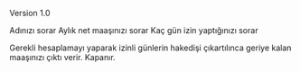 Version 1.0

Adınızı sorar
Aylık net maaşınızı sorar
Kaç gün izin yaptığınızı sorar

Gerekli hesaplamayı yaparak izinli günlerin hakedişi çıkartılınca geriye kalan maaşınızı çıktı verir.
Kapanır.
